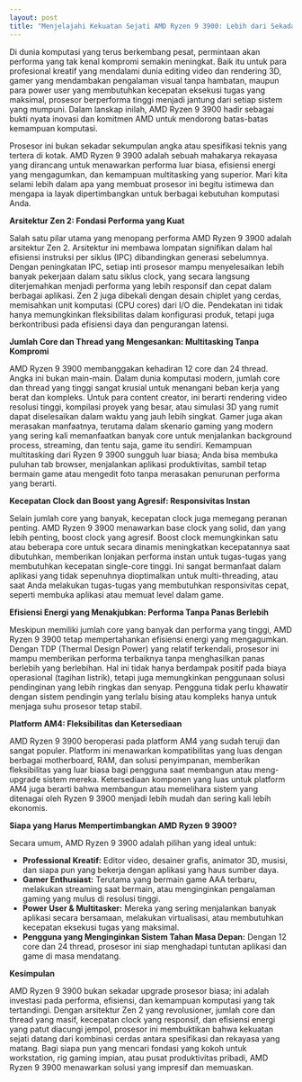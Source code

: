 ```yaml
---
layout: post
title: "Menjelajahi Kekuatan Sejati AMD Ryzen 9 3900: Lebih dari Sekadar Angka"
---
```


Di dunia komputasi yang terus berkembang pesat, permintaan akan performa yang tak kenal kompromi semakin meningkat. Baik itu untuk para profesional kreatif yang mendalami dunia editing video dan rendering 3D, gamer yang mendambakan pengalaman visual tanpa hambatan, maupun para power user yang membutuhkan kecepatan eksekusi tugas yang maksimal, prosesor berperforma tinggi menjadi jantung dari setiap sistem yang mumpuni. Dalam lanskap inilah, AMD Ryzen 9 3900 hadir sebagai bukti nyata inovasi dan komitmen AMD untuk mendorong batas-batas kemampuan komputasi.

Prosesor ini bukan sekadar sekumpulan angka atau spesifikasi teknis yang tertera di kotak. AMD Ryzen 9 3900 adalah sebuah mahakarya rekayasa yang dirancang untuk menawarkan performa luar biasa, efisiensi energi yang mengagumkan, dan kemampuan multitasking yang superior. Mari kita selami lebih dalam apa yang membuat prosesor ini begitu istimewa dan mengapa ia layak dipertimbangkan untuk berbagai kebutuhan komputasi Anda.

**Arsitektur Zen 2: Fondasi Performa yang Kuat**

Salah satu pilar utama yang menopang performa AMD Ryzen 9 3900 adalah arsitektur Zen 2. Arsitektur ini membawa lompatan signifikan dalam hal efisiensi instruksi per siklus (IPC) dibandingkan generasi sebelumnya. Dengan peningkatan IPC, setiap inti prosesor mampu menyelesaikan lebih banyak pekerjaan dalam satu siklus clock, yang secara langsung diterjemahkan menjadi performa yang lebih responsif dan cepat dalam berbagai aplikasi. Zen 2 juga dibekali dengan desain chiplet yang cerdas, memisahkan unit komputasi (CPU cores) dari I/O die. Pendekatan ini tidak hanya memungkinkan fleksibilitas dalam konfigurasi produk, tetapi juga berkontribusi pada efisiensi daya dan pengurangan latensi.

**Jumlah Core dan Thread yang Mengesankan: Multitasking Tanpa Kompromi**

AMD Ryzen 9 3900 membanggakan kehadiran 12 core dan 24 thread. Angka ini bukan main-main. Dalam dunia komputasi modern, jumlah core dan thread yang tinggi sangat krusial untuk menangani beban kerja yang berat dan kompleks. Untuk para content creator, ini berarti rendering video resolusi tinggi, kompilasi proyek yang besar, atau simulasi 3D yang rumit dapat diselesaikan dalam waktu yang jauh lebih singkat. Gamer juga akan merasakan manfaatnya, terutama dalam skenario gaming yang modern yang sering kali memanfaatkan banyak core untuk menjalankan background process, streaming, dan tentu saja, game itu sendiri. Kemampuan multitasking dari Ryzen 9 3900 sungguh luar biasa; Anda bisa membuka puluhan tab browser, menjalankan aplikasi produktivitas, sambil tetap bermain game atau mengedit foto tanpa merasakan penurunan performa yang berarti.

**Kecepatan Clock dan Boost yang Agresif: Responsivitas Instan**

Selain jumlah core yang banyak, kecepatan clock juga memegang peranan penting. AMD Ryzen 9 3900 menawarkan base clock yang solid, dan yang lebih penting, boost clock yang agresif. Boost clock memungkinkan satu atau beberapa core untuk secara dinamis meningkatkan kecepatannya saat dibutuhkan, memberikan lonjakan performa instan untuk tugas-tugas yang membutuhkan kecepatan single-core tinggi. Ini sangat bermanfaat dalam aplikasi yang tidak sepenuhnya dioptimalkan untuk multi-threading, atau saat Anda melakukan tugas-tugas yang membutuhkan responsivitas cepat, seperti membuka aplikasi atau memuat level dalam game.

**Efisiensi Energi yang Menakjubkan: Performa Tanpa Panas Berlebih**

Meskipun memiliki jumlah core yang banyak dan performa yang tinggi, AMD Ryzen 9 3900 tetap mempertahankan efisiensi energi yang mengagumkan. Dengan TDP (Thermal Design Power) yang relatif terkendali, prosesor ini mampu memberikan performa terbaiknya tanpa menghasilkan panas berlebih yang berlebihan. Hal ini tidak hanya berdampak positif pada biaya operasional (tagihan listrik), tetapi juga memungkinkan penggunaan solusi pendinginan yang lebih ringkas dan senyap. Pengguna tidak perlu khawatir dengan sistem pendingin yang terlalu bising atau kompleks hanya untuk menjaga suhu prosesor tetap stabil.

**Platform AM4: Fleksibilitas dan Ketersediaan**

AMD Ryzen 9 3900 beroperasi pada platform AM4 yang sudah teruji dan sangat populer. Platform ini menawarkan kompatibilitas yang luas dengan berbagai motherboard, RAM, dan solusi penyimpanan, memberikan fleksibilitas yang luar biasa bagi pengguna saat membangun atau meng-upgrade sistem mereka. Ketersediaan komponen yang luas untuk platform AM4 juga berarti bahwa membangun atau memelihara sistem yang ditenagai oleh Ryzen 9 3900 menjadi lebih mudah dan sering kali lebih ekonomis.

**Siapa yang Harus Mempertimbangkan AMD Ryzen 9 3900?**

Secara umum, AMD Ryzen 9 3900 adalah pilihan yang ideal untuk:

*   **Professional Kreatif:** Editor video, desainer grafis, animator 3D, musisi, dan siapa pun yang bekerja dengan aplikasi yang haus sumber daya.
*   **Gamer Enthusiast:** Terutama yang bermain game AAA terbaru, melakukan streaming saat bermain, atau menginginkan pengalaman gaming yang mulus di resolusi tinggi.
*   **Power User & Multitasker:** Mereka yang sering menjalankan banyak aplikasi secara bersamaan, melakukan virtualisasi, atau membutuhkan kecepatan eksekusi tugas yang maksimal.
*   **Pengguna yang Menginginkan Sistem Tahan Masa Depan:** Dengan 12 core dan 24 thread, prosesor ini siap menghadapi tuntutan aplikasi dan game di masa mendatang.

**Kesimpulan**

AMD Ryzen 9 3900 bukan sekadar upgrade prosesor biasa; ini adalah investasi pada performa, efisiensi, dan kemampuan komputasi yang tak tertandingi. Dengan arsitektur Zen 2 yang revolusioner, jumlah core dan thread yang masif, kecepatan clock yang responsif, dan efisiensi energi yang patut diacungi jempol, prosesor ini membuktikan bahwa kekuatan sejati datang dari kombinasi cerdas antara spesifikasi dan rekayasa yang matang. Bagi siapa pun yang mencari fondasi yang kokoh untuk workstation, rig gaming impian, atau pusat produktivitas pribadi, AMD Ryzen 9 3900 menawarkan solusi yang impresif dan memuaskan.
